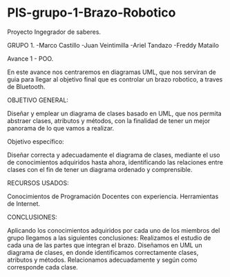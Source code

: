 # PIS-grupo-1-Brazo-Robotico
Proyecto Ingegrador de saberes.

GRUPO 1.
-Marco Castillo
-Juan Veintimilla
-Ariel Tandazo
-Freddy Matailo

Avance 1 - POO. 

En este avance nos centraremos en diagramas UML, que nos serviran de guia para llegar al objetivo final que es controlar un brazo robotico, a traves de Bluetooth.

OBJETIVO GENERAL:

Diseñar y emplear un diagrama de clases basado en UML, que nos permita abstraer clases, atributos y métodos, con la finalidad de tener un mejor panorama de lo que vamos a realizar. 

Objetivo específico:

Diseñar correcta y adecuadamente el diagrama de clases, mediante el uso de conocimientos adquiridos hasta ahora, identificando las relaciones entre clases con el fin de tener un diagrama ordenado y comprensible.


RECURSOS USADOS:

Conocimientos de Programación
Docentes con experiencia.
Herramientas de Internet.

CONCLUSIONES:

Aplicando los conocimientos adquiridos por cada uno de los miembros del grupo llegamos a las siguientes conclusiones:
Realizamos el estudio de cada una de las partes que integran el brazo.
Diseñamos en UML un diagrama de clases, en donde identificamos correctamente clases, atributos y métodos.
Relacionamos adecuadamente y según como corresponde cada clase.